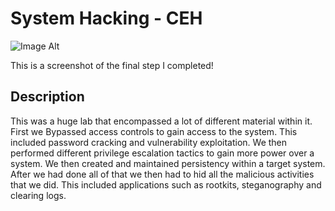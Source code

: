 <h1>System Hacking - CEH</h1>


![Image Alt](https://github.com/DannyRRios/System-Hacking/blob/230084cffb0df01c86b485b12ca1c90fd2215a6e/Lab6-3.png)

This is a screenshot of the final step I completed! 

<h2>Description</h2>
This was a huge lab that encompassed a lot of different material within it. First we Bypassed access controls to gain access to the system. This included password cracking and vulnerability exploitation. We then performed different privilege escalation tactics to gain more power over a system. We then created and maintained persistency within a target system. After we had done all of that we then had to hid all the malicious activities that we did. This included applications such as rootkits, steganography and clearing logs.
<br />
